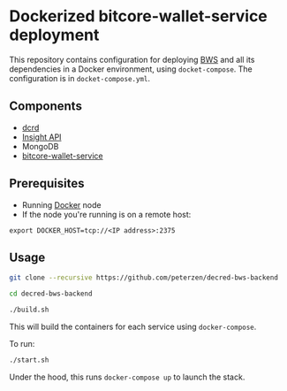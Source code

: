 
# Dockerized bitcore-wallet-service deployment

This repository contains configuration for deploying [BWS](https://github.com/decred/bitcore-wallet-service) and all its dependencies in a Docker environment, using `docket-compose`.  The configuration is in `docket-compose.yml`.

## Components

 - [dcrd](https://github.com/decred/dcrd)
 - [Insight API](https://github.com/decred/insight-api)
 - MongoDB
 - [bitcore-wallet-service](https://github.com/decred/bitcore-wallet-service)

## Prerequisites

 - Running [Docker](https://www.docker.com/) node
 - If the node you're running is on a remote host:
 ```
 export DOCKER_HOST=tcp://<IP address>:2375
 ```

## Usage

```bash
git clone --recursive https://github.com/peterzen/decred-bws-backend

cd decred-bws-backend

./build.sh
```

This will build the containers for each service using `docker-compose`.  

To run:

```bash
./start.sh
```

Under the hood, this runs `docker-compose up` to launch the stack.
